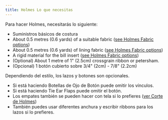 ```yaml
---
title: Holmes Lo que necesitas
---
```


Para hacer Holmes, necesitarás lo siguiente:

- Suministros básicos de costura
- About 0.5 metres (0.6 yards) of a suitable fabric ([see Holmes Fabric options](/docs/patterns/holmes/fabric/))
- About 0.5 metres (0.6 yards) of lining fabric ([see Holmes Fabric options](/docs/patterns/holmes/fabric/))
- A rigid material for the bill insert ([see Holmes Fabric options](/docs/patterns/holmes/fabric/))
- (Optional) About 1 metre of 1" (2.5cm) crossgrain ribbon or petersham.
- (Opcional) 1 botón cubierto sobre 3/4" (2cm) - 7/8" (2.2cm)

<Note>

Dependiendo del estilo, los lazos y botones son opcionales.  
- Si está haciendo Botellas de Ojo de Botón puede omitir los vínculos.  
- Si está haciendo Tie Ear Flaps puede omitir el botón.  
- Los empates también se pueden hacer con tela si lo prefieres ([ver Corte de Holmes](/docs/patrones/holmes/corting/))  
- También puedes usar diferentes anchura y escribir ribbons para los lazos si lo prefieres.

</Note>
